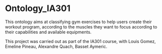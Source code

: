 # Ontology_IA301

This ontology aims at classifying gym exercises to help users create their workout program, according to the muscles they want to focus according to their capabilities and available equipments. 

This project was carried out as part of the IA301 course, with Louis Gomez, Emeline Pineau, Alexandre Quach, Basset Aymeric.
